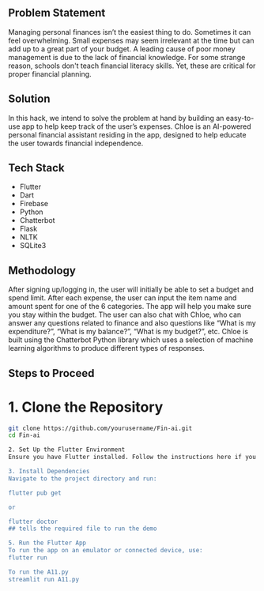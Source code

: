 ## Problem Statement
Managing personal finances isn’t the easiest thing to do. Sometimes it can feel overwhelming. Small expenses may seem irrelevant at the time but can add up to a great part of your budget. A leading cause of poor money management is due to the lack of financial knowledge. For some strange reason, schools don't teach financial literacy skills. Yet, these are critical for proper financial planning.

## Solution
In this hack, we intend to solve the problem at hand by building an easy-to-use app to help keep track of the user’s expenses. Chloe is an AI-powered personal financial assistant residing in the app, designed to help educate the user towards financial independence.

## Tech Stack
- Flutter
- Dart
- Firebase
- Python
- Chatterbot
- Flask
- NLTK
- SQLite3

## Methodology
After signing up/logging in, the user will initially be able to set a budget and spend limit. After each expense, the user can input the item name and amount spent for one of the 6 categories. The app will help you make sure you stay within the budget. The user can also chat with Chloe, who can answer any questions related to finance and also questions like “What is my expenditure?”, “What is my balance?”, “What is my budget?”, etc. Chloe is built using the Chatterbot Python library which uses a selection of machine learning algorithms to produce different types of responses.

## Steps to Proceed

# 1. Clone the Repository
```sh
git clone https://github.com/yourusername/Fin-ai.git
cd Fin-ai

2. Set Up the Flutter Environment
Ensure you have Flutter installed. Follow the instructions here if you haven't already.

3. Install Dependencies
Navigate to the project directory and run:

flutter pub get

or

flutter doctor 
## tells the required file to run the demo

5. Run the Flutter App
To run the app on an emulator or connected device, use:
flutter run

To run the A11.py
streamlit run A11.py

